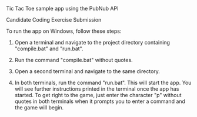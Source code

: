 Tic Tac Toe sample app using the PubNub API

Candidate Coding Exercise Submission

To run the app on Windows, follow these steps:

1. Open a terminal and navigate to the project directory containing "compile.bat" and "run.bat".

2. Run the command "compile.bat" without quotes.

3. Open a second terminal and navigate to the same directory.

4. In both terminals, run the command "run.bat". This will start the app. You will see further instructions  printed in the terminal once the app has started. To get right to the game, just enter the character "p" without quotes in both terminals when it prompts you to enter a command and the game will begin.
